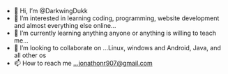 - 👋 Hi, I’m @DarkwingDukk
- 👀 I’m interested in learning coding, programming, website development and almost everything else online...
- 🌱 I’m currently learning anything anyone or anything is willing to teach me...
- 💞️ I’m looking to collaborate on ...Linux, windows and Android, Java, and all other os
- 📫 How to reach me ...jonathonr907@gmail.com 
<!---
 is a ✨ special ✨ repository because its `README.md` (this file) appears on your GitHub profile.
You can click the Preview link to take a look at your changes.
--->
